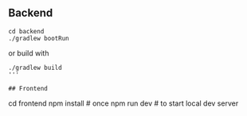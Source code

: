 ## Backend
```
cd backend
./gradlew bootRun
```
or build with
```
./gradlew build
'''

## Frontend
```
cd frontend
npm install       # once
npm run dev       # to start local dev server
```
